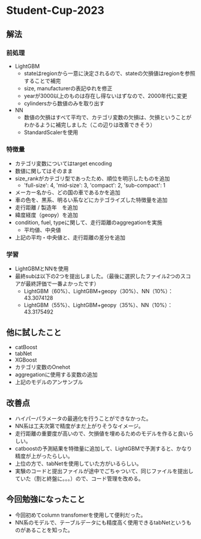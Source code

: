 # Student-Cup-2023

## 解法
### 前処理
- LightGBM
    - stateはregionから一意に決定されるので、stateの欠損値はregionを参照することで補完
    - size, manufacturerの表記ゆれを修正
    - yearが3000以上のものは存在し得ないはずなので、2000年代に変更
    - cylindersから数値のみを取り出す
- NN
    - 数値の欠損はすべて平均で、カテゴリ変数の欠損は、欠損ということがわかるように補完しました（この辺りは改善できそう）
    - StandardScalerを使用

### 特徴量
- カテゴリ変数についてはtarget encoding
- 数値に関してはそのまま
- size_rankがカテゴリ型であったため、順位を明示したものを追加
    - 'full-size': 4, 'mid-size': 3, 'compact': 2, 'sub-compact': 1
- メーカー名から、どの国の車であるかを追加
- 車の色を、黒系、明るい系などにカテゴライズした特徴量を追加
- 走行距離 / 製造年　を追加
- 緯度経度（geopy）を追加
- condition, fuel, typeに関して、走行距離のaggregationを実施
    - 平均値、中央値
- 上記の平均・中央値と、走行距離の差分を追加

### 学習
 - LightGBMとNNを使用
 - 最終subは以下の2つを提出しました。（最後に選択したファイル2つのスコアが最終評価で一番よかったです）
     - LightGBM（60%）、LightGBM+geopy（30%）、NN（10%）：　43.3074128
     - LightGBM（55%）、LightGBM+geopy（35%）、NN（10%）：　43.3175492

## 他に試したこと
- catBoost
- tabNet
- XGBoost
- カテゴリ変数のOnehot
- aggregationに使用する変数の追加
- 上記のモデルのアンサンブル

## 改善点
- ハイパーパラメータの最適化を行うことができなかった。
- NN系は工夫次第で精度がまだ上がりそうなイメージ。
- 走行距離の重要度が高いので、欠損値を埋めるためのモデルを作ると良いらしい。
- catboostの予測結果を特徴量に追加して、LightGBMで予測すると、かなり精度が上がったらしい。
- 上位の方で、tabNetを使用していた方がいるらしい。
- 実験のコードと提出ファイルが途中でごちゃついて、同じファイルを提出していた（割と終盤に。。。）ので、コード管理を改める。

## 今回勉強になったこと
- 今回初めてcolumn transfomerを使用して便利だった。
- NN系のモデルで、テーブルデータにも精度高く使用できるtabNetというものがあることを知った。
